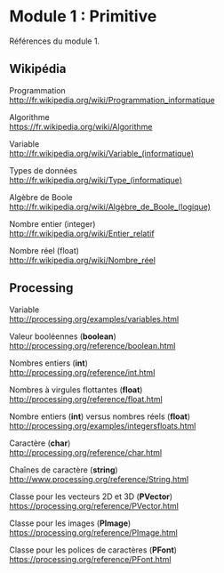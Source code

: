 # Module 1 : Primitive

Références du module 1.

## Wikipédia

Programmation  
http://fr.wikipedia.org/wiki/Programmation_informatique

Algorithme  
https://fr.wikipedia.org/wiki/Algorithme

Variable  
http://fr.wikipedia.org/wiki/Variable_(informatique)

Types de données  
http://fr.wikipedia.org/wiki/Type_(informatique)

Algèbre de Boole  
http://fr.wikipedia.org/wiki/Algèbre_de_Boole_(logique)

Nombre entier (integer)  
http://fr.wikipedia.org/wiki/Entier_relatif

Nombre réel (float)  
http://fr.wikipedia.org/wiki/Nombre_réel

## Processing

Variable  
http://processing.org/examples/variables.html

Valeur booléennes (**boolean**)  
http://processing.org/reference/boolean.html

Nombres entiers (**int**)  
http://processing.org/reference/int.html

Nombres à virgules flottantes (**float**)  
http://processing.org/reference/float.html

Nombre entiers (**int**) versus nombres réels (**float**)  
http://processing.org/examples/integersfloats.html

Caractère (**char**)  
http://processing.org/reference/char.html

Chaînes de caractère (**string**)  
http://www.processing.org/reference/String.html

Classe pour les vecteurs 2D et 3D (**PVector**)  
https://processing.org/reference/PVector.html

Classe pour les images (**PImage**)  
https://processing.org/reference/PImage.html

Classe pour les polices de caractères (**PFont**)  
https://processing.org/reference/PFont.html
